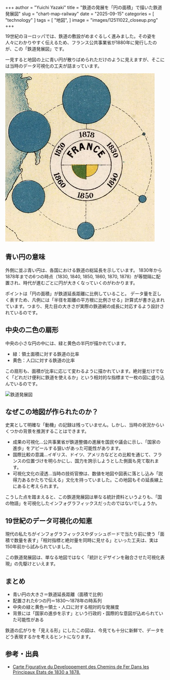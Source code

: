 +++
author = "Yuichi Yazaki"
title = "鉄道の発展を「円の面積」で描いた鉄道発展図"
slug = "chart-map-railway"
date = "2025-09-15"
categories = [
    "technology"
]
tags = [
    "地図",
]
image = "images/12511022_closeup.png"
+++

19世紀のヨーロッパでは、鉄道の敷設がめまぐるしく進みました。その姿を人々にわかりやすく伝えるため、フランス公共事業省が1880年に発行したのが、この「鉄道発展図」です。

一見すると地図の上に青い円が散りばめられただけのように見えますが、そこには当時のデータ可視化の工夫が詰まっています。

<!--more-->

![この地図の凡例](images/12511022_legend.png)

## 青い円の意味

外側に並ぶ青い円は、各国における鉄道の総延長を示しています。
1830年から1878年までの6つの時点（1830, 1840, 1850, 1860, 1870, 1878）が等間隔に配置され、時代が進むごとに円が大きくなっていくのがわかります。

ポイントは「円の面積」が鉄道延長距離に比例していること。
データ量を正しく表すため、凡例には「半径を距離の平方根に比例させる」計算式が書き込まれています。つまり、見た目の大きさが実際の鉄道網の成長に対応するよう設計されているのです。


## 中央の二色の扇形

中央の小さな円の中には、緑と黄色の半円が描かれています。
- 緑：領土面積に対する鉄道の比率
- 黄色：人口に対する鉄道の比率

この扇形も、面積が比率に応じて変わるように描かれています。絶対量だけでなく「どれだけ便利に鉄道を使えるか」という相対的な指標まで一枚の図に盛り込んでいるのです。

![鉄道発展図](images/12511022.png)

## なぜこの地図が作られたのか？

史実として明確な「動機」の記録は残っていません。しかし、当時の状況からいくつかの背景を推測することはできます。

- 成果の可視化...公共事業省が鉄道整備の進展を国民や議会に示し、「国家の進歩」をアピールする狙いがあった可能性があります。
- 国際比較の意識...イギリス、ドイツ、アメリカなどとの比較を通じて、フランスの位置づけを明らかにし、国力を誇示しようとした側面も見て取れます。
- 可視化文化の浸透...当時の技術官僚は、数値を地図や図表に落とし込み「説得力あるかたちで伝える」文化を持っていました。この地図もその延長線上にあると考えられます。

こうした点を踏まえると、この鉄道発展図は単なる統計資料というよりも、「国の物語」を可視化したインフォグラフィックスだったのではないでしょうか。


## 19世紀のデータ可視化の知恵

現代の私たちがインフォグラフィックスやダッシュボードで当たり前に使う「面積で数量を表す」「相対指標と絶対量を同時に見せる」といった工夫は、実は150年前から試みられていました。

この鉄道発展図は、単なる地図ではなく「統計とデザインを融合させた可視化表現」の先駆けといえます。

## まとめ
- 青い円の大きさ＝鉄道延長距離（面積で比例）
- 配置された6つの円＝1830〜1878年の時系列
- 中央の緑と黄色＝領土・人口に対する相対的な発展度
- 背景には「国家の進歩を示す」という行政的・国際的な意図が込められていた可能性がある

鉄道の広がりを「見える形」にしたこの図は、今見ても十分に新鮮で、データをどう表現するかを考えるヒントになります。



## 参考・出典

 - [Carte Figurative du Developpement des Chemins de Fer Dans les Principaux Etats de 1830 a 1878.](https://www.davidrumsey.com/luna/servlet/detail/RUMSEY~8~1~309011~90078926)

